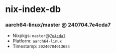 # nix-index-db
### aarch64-linux/master @ 240704.7e4cda7
- Nixpkgs: `master`@[`7e4cda7`](https://github.com/NixOS/nixpkgs/commit/7e4cda72fcee65122fccd43967732eecfbc62a43)
- Platform: `aarch64-linux`
- Timestamp: `20240704013654`
